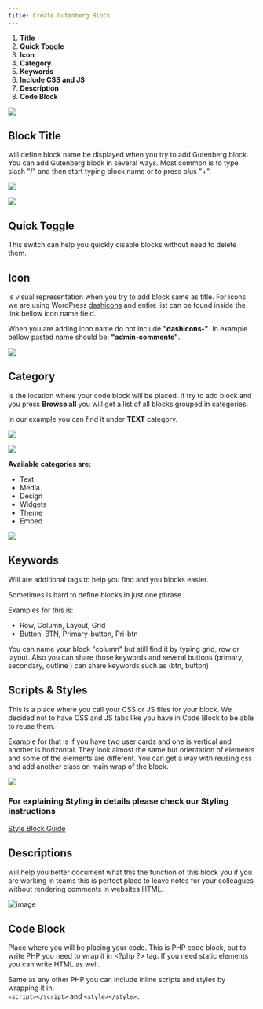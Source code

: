 ```yaml
---
title: Create Gutenberg Block
---
```


1. **Title**
2. **Quick Toggle**
3. **Icon**
4. **Category**
5. **Keywords**
6. **Include CSS and JS**
7. **Description**
8. **Code Block**

![](/wp-content/uploads/2022/05/block-preview-1-800x540.png)

## Block Title 
will define block name be displayed when you try to add Gutenberg block. You can add Gutenberg block in several ways. Most common is to type slash "/" and then start typing block name or to press plus "+".

![](/wp-content/uploads/2022/05/Screenshot-2022-05-15-at-19.24.16.png)

![](/wp-content/uploads/2022/05/Screenshot-2022-05-15-at-19.24.34-800x1140.png)

## Quick Toggle
This switch can help you quickly disable blocks without need to delete them.

## Icon

is visual representation when you try to add block same as title. For icons we are using WordPress [dashicons](https://developer.wordpress.org/resource/dashicons/#image-rotate-left) and entire list can be found inside the link bellow icon name field.

When you are adding icon name do not include <mark class="has-inline-color has-vivid-red-color" style="background-color:rgba(0, 0, 0, 0)">**"dashicons-"**</mark>. 
In example bellow pasted name should be: **"**admin-comments**"**.

![](/wp-content/uploads/2022/05/Screenshot-2022-05-15-at-19.42.00-800x636.png)

## Category
Is the location where your code block will be placed. If try to add block and you press **Browse all** you will get a list of all blocks grouped in categories.

In our example you can find it under **TEXT** category.

![](/wp-content/uploads/2022/05/Screenshot-2022-05-15-at-19.24.34-800x1140.png)

![](/wp-content/uploads/2022/05/Screenshot-2022-05-15-at-19.46.50.png)

**Available categories are:**

- Text
- Media
- Design
- Widgets
- Theme
- Embed

![](/wp-content/uploads/2022/05/Screenshot-2022-05-15-at-19.50.35.png)

## Keywords

Will are additional tags to help you find and you blocks easier.

Sometimes is hard to define blocks in just one phrase.

Examples for this is:

- Row, Column, Layout, Grid
- Button, BTN, Primary-button, Pri-btn

You can name your block "column" but still find it by typing grid, row or layout. Also you can share those keywords and several buttons (primary, secondary, outline ) can share keywords such as (btn, button)

## Scripts &amp; Styles

This is a place where you call your CSS or JS files for your block. We decided not to have CSS and JS tabs like you have in Code Block to be able to reuse them.

Example for that is if you have two user cards and one is vertical and another is horizontal. They look almost the same but orientation of elements and some of the elements are different. You can get a way with reusing css and add another class on main wrap of the block.

![](/wp-content/uploads/2022/05/Screenshot-2022-05-15-at-20.10.30.png)

### For explaining Styling in details please check our Styling instructions

[Style Block Guide](https://docs.dplugins.com/acf_blocks/style-blocks/)

## Descriptions
will help you better document what this the function of this block you if you are working in teams this is perfect place to leave notes for your colleagues without rendering comments in websites HTML.

![image](/wp-content/uploads/2022/05/image-800x245.png)

## Code Block

Place where you will be placing your code. This is PHP code block, but to write PHP you need to wrap it in &lt;?php ?&gt; tag. If you need static elements you can write HTML as well.

Same as any other PHP you can include inline scripts and styles by wrapping it in:  
`<script></script>` and `<style></style>.`